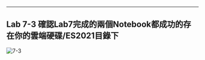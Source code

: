 ____
Lab 7-3 確認Lab7完成的兩個Notebook都成功的存在你的雲端硬碟/ES2021目錄下
----

![7-3](https://user-images.githubusercontent.com/89326999/140630305-08a5ac01-caf1-4d1a-9d95-f940f9ff5a22.png)
